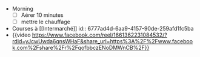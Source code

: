 - Morning
  * [ ] Aérer 10 minutes
  * [ ] mettre le chauffage
- Courses à [[Intermarché]]
  id:: 6777ad4d-6aa9-4157-90de-259afd1fc5ba
- {{video https://www.facebook.com/reel/1661362231084532/?rdid=yJcwUwda6qnsWHaF&share_url=https%3A%2F%2Fwww.facebook.com%2Fshare%2Fr%2FqofbbczENoDMWnCB%2F}}